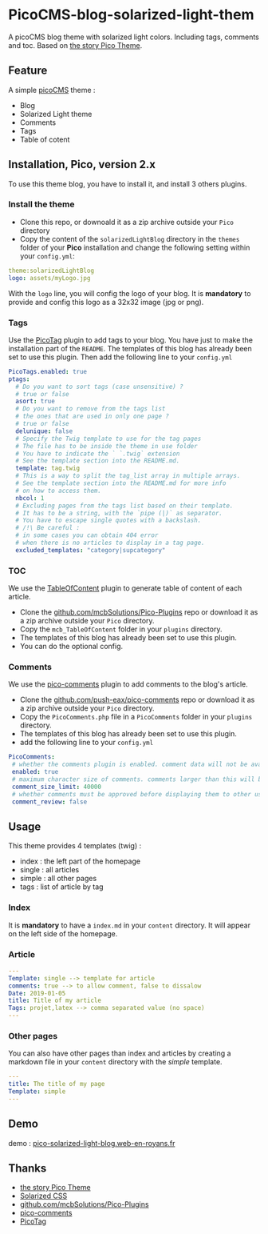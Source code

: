 # PicoCMS-blog-solarized-light-them

A picoCMS blog theme with solarized light colors. Including tags, comments and toc.
Based on [the story Pico Theme](https://github.com/BesrourMS/story).


## Feature

A simple [picoCMS](https://github.com/picocms/Pico) theme :
+ Blog
+ Solarized Light theme
+ Comments
+ Tags
+ Table of cotent

## Installation, Pico, version 2.x

To use this theme blog, you have to install it, and install 3 others plugins.

### Install the theme 

+ Clone this repo, or downoald it as a zip archive outside your `Pico` directory
+ Copy the content of the `solarizedLightBlog` directory in the `themes` folder of your **Pico** installation and change the following setting within your `config.yml`:

```yaml
theme:solarizedLightBlog 
logo: assets/myLogo.jpg
```

With the `logo` line, you will config the logo of your blog. It is **mandatory** to provide and config this logo as a 32x32 image (jpg or png).


### Tags

Use the [PicoTag](https://github.com/bricebou/PicoTags) plugin to add tags to your blog. You have just to make the installation part of the `README`. The templates of this blog has already been set to use this plugin. 
Then add the following line to your `config.yml`
```yaml
PicoTags.enabled: true
ptags:
  # Do you want to sort tags (case unsensitive) ?
  # true or false
  asort: true
  # Do you want to remove from the tags list
  # the ones that are used in only one page ?
  # true or false
  delunique: false
  # Specify the Twig template to use for the tag pages
  # The file has to be inside the theme in use folder
  # You have to indicate the ` `.twig` extension
  # See the template section into the README.md.
  template: tag.twig
  # This is a way to split the tag_list array in multiple arrays.
  # See the template section into the README.md for more info
  # on how to access them.
  nbcol: 1
  # Excluding pages from the tags list based on their template.
  # It has to be a string, with the `pipe (|)` as separator.
  # You have to escape single quotes with a backslash.
  # /!\ Be careful :
  # in some cases you can obtain 404 error
  # when there is no articles to display in a tag page.
  excluded_templates: "category|supcategory"
```

### TOC

We use the [TableOfContent](https://github.com/mcbSolutions/Pico-Plugins/blob/master/mcb_TableOfContent) plugin to generate table of content of each article.
+ Clone the [github.com/mcbSolutions/Pico-Plugins](https://github.com/mcbSolutions/Pico-Plugins) repo or download it as a zip archive outside your `Pico` directory. 
+ Copy the `mcb_TableOfContent` folder in your `plugins` directory.
+ The templates of this blog has already been set to use this plugin.
+ You can do the optional config.

### Comments

We use the [pico-comments](https://github.com/push-eax/pico-comments) plugin to add comments to the blog's article.
+ Clone the [github.com/push-eax/pico-comments](https://github.com/push-eax/pico-comments) repo or download it as a zip archive outside your `Pico` directory.
+ Copy the `PicoComments.php` file in a `PicoComments` folder in your `plugins` directory.
+ The templates of this blog has already been set to use this plugin.
+ add the following line to your `config.yml`
```yaml
PicoComments:
 # whether the comments plugin is enabled. comment data will not be available to Twig if this is false
 enabled: true
 # maximum character size of comments. comments larger than this will be rejected
 comment_size_limit: 40000
 # whether comments must be approved before displaying them to other users
 comment_review: false
```
## Usage

This theme provides 4 templates (twig) :
+ index : the left part of the homepage
+ single : all articles
+ simple : all other pages
+ tags : list of article by tag

### Index

It is **mandatory** to have a `index.md` in your `content` directory. It will appear on the left side of the homepage. 

### Article

```yaml
---
Template: single --> template for article
comments: true --> to allow comment, false to dissalow
Date: 2019-01-05 
title: Title of my article
Tags: projet,latex --> comma separated value (no space)
---
```

### Other pages 

You can also have other pages than index and articles by creating a markdown file in your `content` directory with the *simple* template.

```yaml
---
title: The title of my page
Template: simple
---
```

## Demo

demo : [pico-solarized-light-blog.web-en-royans.fr](http://pico-solarized-light-blog.web-en-royans.fr/)

## Thanks

+ [the story Pico Theme](https://github.com/BesrourMS/story)
+ [Solarized CSS](https://thomasf.github.io/solarized-css/)
+ [github.com/mcbSolutions/Pico-Plugins](https://github.com/mcbSolutions/Pico-Plugins) 
+ [pico-comments](https://github.com/push-eax/pico-comments)
+ [PicoTag](https://github.com/bricebou/PicoTags)
